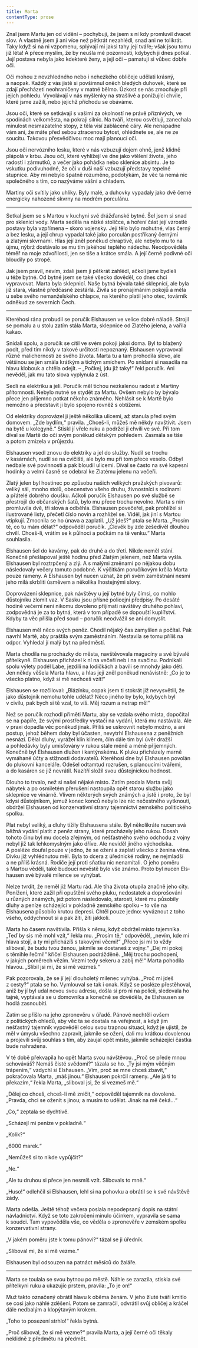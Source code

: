 ```yaml
---
title: Marta
contentType: prose
---
```


<section>

Znal jsem Martu jen od vidění – pochybuji, že jsem s ní kdy promluvil dvacet slov. A vlastně jsem ji ani více než pětkrát nezahlédl, snad ani ne tolikrát. Taky když si na ni vzpomenu, splývají mi jaksi tahy její tváře; však jsou tomu již léta! A přece myslím, že by neušla mé pozornosti, kdybych ji dnes potkal. Její postava nebyla jako kde­které ženy, a její oči – pamatuji si vůbec dobře oči.

Oči mohou z nevzhledného nebo i nehezkého obličeje udělati krásný, a naopak. Každý z vás jistě si povšimnul oněch bledých duhovek, které se zdají přecházeti neohraničeny v matné bělmo. Úzkost se nás zmocňuje při jejich pohledu. Vyvolávají v nás myšlenky na strašlivé a ponižující chvíle, které jsme zažili, nebo jejichž příchodu se obáváme.

Jsou oči, které se setkávají s vašimi za okolností ne právě přízni­vých, ve spodinách velkoměsta, na pokraji silnic. Na tváři, kterou osvětlují, zanechala minulost nesmazatelné stopy, z těla visí zablácené cáry. Ale nenapadne vám ani, že máte před sebou ztracenou bytost, ohlédnete se, ale ne ze soucitu. Takovou přesvědčivou moc mají planoucí oči.

Jsou oči nervózního lesku, které v nás vzbuzují dojem ohně, jenž klidně plápolá v krbu. Jsou oči, které vyhlížejí ve dne jako vtělení života, jeho radostí i zármutků, a večer jako pohádka nebo sklenice absintu. Je to vskutku podivuhodné, že oči v duši naší vzbuzují představy tepelné stupnice. Aby mi nebylo špatně rozuměno, podotýkám, že věc ta nemá nic společného s tím, co nazýváme vášní a chladem.

Martiny oči svítily jako uhlíky. Byly malé, a duhovky vypadaly jako dvě černé energicky nahozené skvrny na modrém porculánu.

* * *

Setkal jsem se s Martou v kuchyni své drážďanské bytné. Šel jsem si snad pro sklenici vody. Marta seděla na nízké stoličce, a hoření část její vzrostlé postavy byla vzpřímena – skoro vojensky. Její tělo bylo mohutné, vlas černý a bez lesku, a její chrup vypadal také jako porculán postříkaný černými a zlatými skvrnami. Hlas její zněl poněkud chraptivě, ale nebylo mu to na újmu, nýbrž dostávalo se mu tím jakéhosi teplého nádechu. Neodpověděla téměř na moje zdvořilosti, jen se tiše a krátce smála. A její černé podivné oči bloudily po stropě.

Jak jsem pravil, nevím, zdali jsem ji pětkrát zahlédl, ačkoli jsme bydleli u téže bytné. Od bytné jsem se také všecko dověděl, co dnes chci vypravovat. Marta byla sklepnicí. Naše bytná bývala také sklepnicí, ale byla již stará, vlastně předčasně zestárlá. Živila se pronajímáním pokojů a měla u sebe svého nemanželského chlapce, na kterého platil jeho otec, továrník odněkud ze severních Čech.

* * *

Kteréhosi rána probudil se poručík Elshausen ve velice dobré náladě. Strojil se pomalu a u stolu zatím stála Marta, sklepnice od Zlatého jelena, a vařila kakao.

Snídali spolu, a poručík se cítil ve svém pokoji jaksi doma. Byl to blažený pocit, před tím nikdy v takové určitosti nepoznaný. Els­hausen vypravoval různé malichernosti ze svého života. Marta tu a tam prohodila slovo, ale většinou se jen smála krátkým a tichým smíchem. Po snídani si nasadila na hlavu klobouk a chtěla odejít. – „Počkej, jdu již taky!“ řekl poručík. Ani nevěděl, jak mu tato slova vyplynula z úst.

Sedli na elektriku a jeli. Poručík měl tichou nezkalenou radost z Martiny přítomnosti. Nebylo nutné se stydět za Martu. Ovšem nebylo by bývalo přece jen příjemno potkat někoho známého. Nehlásit se k Martě bylo nemožno a představit ji bylo spojeno rovněž s obtížemi.

Od elektriky doprovázel ji ještě několika ulicemi, až stanula před svým domovem. „Zde bydlím,“ pravila. „Chceš-li, můžeš mě někdy navštívit. Jsem na bytě u kolegyně.“ Stiskl jí vřele ruku a podržel ji chvíli ve své. Při tom díval se Martě do očí svým poněkud dětským pohledem. Zasmála se tiše a potom zmizela v průjezdu.

Elshausen vsedl znovu do elektriky a jel do služby. Nudil se trochu v kasárnách, nudil se na cvičišti, ale bylo mu při tom přece veselo. Odbyl nedbale své povinnosti a pak bloudil ulicemi. Díval se často na své kapesní hodinky a velmi časně se odebral ke Zlatému jelenu na večeři.

Zlatý jelen byl hostinec po způsobu našich velikých pražských pivovarů: veliký sál, mnoho stolů, obecenstvo všeho druhu, živnostníci s rodinami a přátelé dobrého doušku. Ačkoli poručík Els­hausen po své službě se přestrojil do občanských šatů, bylo mu přece trochu nevolno. Marta s ním promluvila dvě, tři slova a odběhla. Elshausen povečeřel, pak prohlížel si ilustrované listy, přečetl číslo novin a rozhlížel se. Viděl, jak jiní s Martou vtipkují. Zmocnila se ho únava a zaplatil. „Už jdeš?“ ptala se Marta. „Prosím tě, co tu mám dělat?“ odpověděl poručík. „Člověk by zde zešedivěl dlouhou chvílí. Chceš-li, vrátím se k půlnoci a počkám na tě venku.“ Marta souhlasila.

Elshausen šel do kavárny, pak do druhé a do třetí. Nikde neměl stání. Konečně přešlapoval ještě hodinu před Zlatým jelenem, než Marta vyšla. Elshausen byl roztrpčený a zlý. A s malými změnami po nějakou dobu následovaly večery tomuto podobné. K výčitkám poručíkovým krčila Marta pouze rameny. A Elshausen byl nucen uznat, že při svém zaměstnání nesmí jeho milá skrbliti úsměvem a několika lhostejnými slovy.

Doprovázení sklepnice, pak návštěvy u její bytné byly čímsi, co mohlo důstojníku zlomit vaz. V Sasku jsou přísné policejní předpisy. Po desáté hodině večerní není nikomu dovoleno přijímati návštěvy druhého pohlaví, zodpovědná je za to bytná, která v tom případě se dopouští kuplířství. Kdyby ta věc přišla před soud – poručík neodvážil se ani domyslit.

Elshausen měl něco svých peněz. Chodil nějaký čas zamyšlen a počítal. Pak navrhl Martě, aby praštila svým zaměstnáním. Nestavila se tomu příliš na odpor. Vyhledal jí malý byt na předměstí.

Marta chodila na procházky do města, navštěvovala magacíny a své bývalé přítelkyně. Elshausen přicházel k ní na večeři neb i na svačinu. Podnikali spolu výlety podél Labe, jezdili na lodičkách a bavili se mnohdy jako děti. Jen někdy věšela Marta hlavu, a hlas její zněl poněkud nenávistně: „Co je to všecko platno, když si mě nechceš vzít!“

Elshausen se rozčiloval: „Blázínku, copak jsem ti stokrát již nevysvětlil, že jako důstojník nemohu tohle udělat? Něco jiného by bylo, kdybych byl v civilu, pak bych si tě vzal, to víš. Měj rozum a netrap mě!“

Než se poručík rozhodl přiměti Martu, aby se vzdala svého místa, dopočítal se na papíře, že svými prostředky vystačí na vydání, která mu nastávala. Ale v praxi dopadla věc poněkud jinak. Příliš se uskrovnit nebylo možno, a ani postup, jehož během doby byl účasten, nevytrhl Elshausena z peněžních nesnází. Dělal dluhy, vyrážel klín klínem, čím dále tím byl úvěr dražší a pohledávky byly umisťovány v rukou stále méně a méně příjemných. Konečně byl Elshausen dlužen i kantýnskému. K pluku přicházely marně vymáhané účty a stížnosti dodavatelů. Kteréhosi dne byl Elshausen povolán do plukovní kanceláře. Odešel odtamtud rozrušen, s planoucími tvářemi, a do kasáren se již nevrátil. Nazítří složil svou důstojnickou hodnost.

Dlouho to trvalo, než si našel nějaké místo. Zatím prodala Marta svůj nábytek a po osmiletém přerušení nastoupila opět starou službu jako sklepnice ve vinárně. Vlivem některých svých známých a jistě i proto, že byl kdysi důstojníkem, jemuž konec konců nebylo lze nic nečestného vytknouti, obdržel Elshausen od konzervativní strany tajemnictví zemského politického spolku.

Plat nebyl veliký, a dluhy tížily Elshausena stále. Byl několikráte nucen svá běžná vydání platit z peněz strany, které procházely jeho rukou. Dosah tohoto činu byl mu docela zřejmým, od nešťastného svého odchodu z vojny nebyl již tak lehkomyslným jako dříve. Ale neviděl jiného východiska. A posléze doufal pouze v jedno, že se ožení a zaplatí všecko z ženina věna. Dívku již vyhlédnutou měl. Byla to dcera z úřednické rodiny, ne nejmladší a ne příliš krásná. Rodiče její proti sňatku nic nenamítali. O jeho poměru s Martou věděli, také budoucí nevěstě bylo vše známo. Proto byl nucen Els­hausen své bývalé milence se vyhýbat.

Nelze tvrdit, že neměl již Martu rád. Ale tíha života otupila značně jeho city. Ponížení, které zažil při opuštění svého pluku, nedostatek a doprošování u různých známých, jež potom následovalo, starosti, které mu působily dluhy a peníze scházející v pokladně zemského spolku – to vše na Elshausena působilo krutou depresi. Chtěl pouze jedno: vyváznout z toho všeho, oddychnout si a pak žíti, žíti jakkoli.

Marta ho časem navštívila. Přišla k němu, když obdržel místo tajemníka. „Teď by sis mě mohl vzít,“ řekla mu. „Prosím tě,“ odpověděl, „nevím, kde mi hlava stojí, a ty mi přicházíš s takovými věcmi!“ „Přece jsi mi to vždy sliboval, že budu tvou ženou, jakmile se dostaneš z vojny.“ „Dej mi pokoj s těmihle řečmi!“ křičel Elshausen podrážděně. „Měj trochu pochopení, v jakých poměrech vězím. Vezmi tedy sekeru a zabij mě!“ Marta pohodila hlavou. „Slíbil jsi mi, že si mě vezmeš.“

Pak pozorovala, že se jí její dlouholetý milenec vyhýbá. „Proč mi jdeš z cesty?“ ptala se ho. Vymlouval se tak i onak. Když se posléze přestěhoval, aniž by jí byl udal novou svou adresu, došla si pro ni na policii, sledovala ho tajně, vyptávala se u domovníka a konečně se dověděla, že Elshausen se hodlá zasnoubiti.

Zatím se přišlo na jeho zpronevěru v úřadě. Pánové nechtěli ovšem z politických ohledů, aby věc ta se dostala na veřejnost, a když jim nešťastný tajemník vypověděl celou svou trapnou situaci, když je ujistil, že měl v úmyslu všechno zapravit, jakmile se ožení, dali mu krátkou dovolenou a projevili svůj souhlas s tím, aby zaujal opět místo, jakmile scházející částka bude nahražena.

V té době překvapila ho opět Marta svou návštěvou. „Proč se přede mnou schováváš? Nemáš čisté svědomí?“ tázala se ho. „Ty jsi mým věčným trápením,“ vzdychl si Elshausen. „Vím, proč se mne chceš zbavit,“ pokračovala Marta, „máš jinou.“ Elshausen pokrčil rameny. „Ale já ti to překazím,“ řekla Marta, „sliboval jsi, že si vezmeš mě.“

„Dělej co chceš, chceš-Ii mě zničit,“ odpověděl tajemník na dovolené. „Pravda, chci se oženit s jinou; a musím to udělat. Jinak na mě čeká…“

„Co,“ zeptala se dychtivě.

„Scházejí mi peníze v pokladně.“

„Kolik?“

„6000 marek.“

„Nemůžeš si to nikde vypůjčit?“

„Ne.“

„Ale tu druhou si přece jen nesmíš vzít. Slibovals to mně.“

„Huso!“ odlehčil si Elshausen, lehl si na pohovku a obrátil se k své návštěvě zády.

Marta odešla. Ještě téhož večera poslala nepodepsaný dopis na státní návladnictví. Když se toto zakročení minulo účinkem, vypravila se sama k soudci. Tam vypověděla vše, co věděla o zpronevěře v zemském spolku konzervativní strany.

„V jakém poměru jste k tomu pánovi?“ tázal se ji úředník.

„Sliboval mi, že si mě vezme.“

Elshausen byl odsouzen na patnáct měsíců do žaláře.

* * *

Marta se toulala se svou bytnou po městě. Náhle se zarazila, stiskla své přítelkyni ruku a ukazujíc prstem, pravila: „To je on!“

Muž takto označený obrátil hlavu k oběma ženám. V jeho žluté tváři kmitlo se cosi jako náhlé zděšení. Potom se zamračil, odvrátil svůj obličej a kráčel dále nedbalým a klopýtavým krokem.

„Toho to posezení strhlo!“ řekla bytná.

„Proč sliboval, že si mě vezme?“ pravila Marta, a její černé oči těkaly neklidně z předmětu na předmět.

</section>

